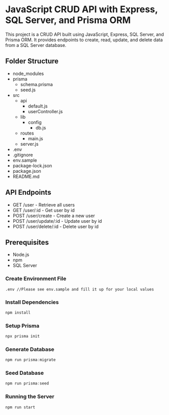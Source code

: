 # JavaScript CRUD API with Express, SQL Server, and Prisma ORM

This project is a CRUD API built using JavaScript, Express, SQL Server, and Prisma ORM. It provides endpoints to create, read, update, and delete data from a SQL Server database.

## Folder Structure
  - node_modules
  - prisma
    - schema.prisma
    - seed.js
  - src
    - api
      - default.js
      - userController.js
    - lib
      - config
        - db.js
    - routes
      - main.js
    - server.js
  - .env
  - .gitignore
  - env.sample
  - package-lock.json
  - package.json
  - README.md

## API Endpoints
- GET /user - Retrieve all users
- GET /user/:id - Get user by id
- POST /user/create - Create a new user
- POST /user/update/:id - Update user by id
- POST /user/delete/:id - Delete user by id


## Prerequisites
- Node.js
- npm
- SQL Server

### Create Environment File
```
.env //Please see env.sample and fill it up for your local values
```

### Install Dependencies
```js
npm install
```  

### Setup Prisma
```js
npx prisma init
``` 

### Generate Database
```js
npm run prisma:migrate
``` 

### Seed Database
```js
npm run prisma:seed
``` 

### Running the Server
```
npm run start
```  